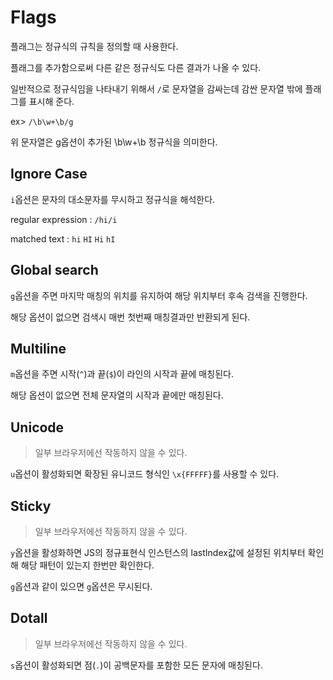 # Flags
플래그는 정규식의 규칙을 정의할 때 사용한다.

플래그를 추가함으로써 다른 같은 정규식도 다른 결과가 나올 수 있다.

일반적으로 정규식임을 나타내기 위해서 `/`로 문자열을 감싸는데 감싼 문자열 밖에 플래그를 표시해 준다.

ex> `/\b\w+\b/g`

위 문자열은 g옵션이 추가된 \b\w+\b 정규식을 의미한다.

## Ignore Case
`i`옵션은 문자의 대소문자를 무시하고 정규식을 해석한다.

regular expression : `/hi/i`

matched text : `hi` `HI` `Hi` `hI`

## Global search
`g`옵션을 주면 마지막 매칭의 위치를 유지하여 해당 위치부터 후속 검색을 진행한다.

해당 옵션이 없으면 검색시 매번 첫번째 매칭결과만 반환되게 된다.

## Multiline
`m`옵션을 주면 시작(`^`)과 끝(`$`)이 라인의 시작과 끝에 매칭된다.

해당 옵션이 없으면 전체 문자열의 시작과 끝에만 매칭된다.

## Unicode
> 일부 브라우저에선 작동하지 않을 수 있다.

`u`옵션이 활성화되면 확장된 유니코드 형식인 `\x{FFFFF}`를 사용할 수 있다.

## Sticky
> 일부 브라우저에선 작동하지 않을 수 있다.

`y`옵션을 활성화하면 JS의 정규표현식 인스턴스의 lastIndex값에 설정된 위치부터 확인해 해당 패턴이 있는지 한번만 확인한다.

`g`옵션과 같이 있으면 `g`옵션은 무시된다.

## Dotall
> 일부 브라우저에선 작동하지 않을 수 있다.

`s`옵션이 활성화되면 점(`.`)이 공백문자를 포함한 모든 문자에 매칭된다.